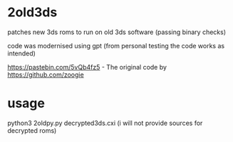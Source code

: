 # 2old3ds
patches new 3ds roms to run on old 3ds software (passing binary checks)

code was modernised using gpt (from personal testing the code works as intended)

https://pastebin.com/5vQb4fz5 - The original code by https://github.com/zoogie



# usage

python3 2oldpy.py decrypted3ds.cxi (i will not provide sources for decrypted roms)
